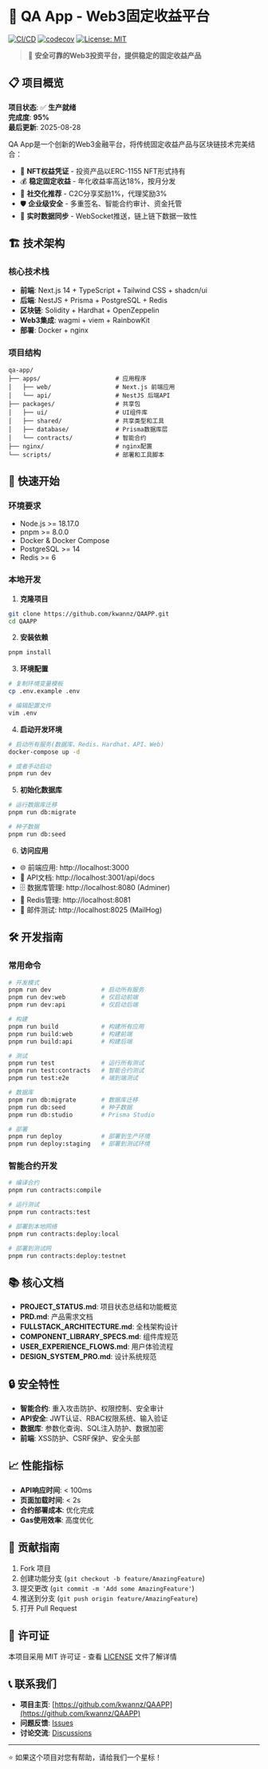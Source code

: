 # 🚀 QA App - Web3固定收益平台

[![CI/CD](https://github.com/qa-app/qa-app/actions/workflows/ci-cd.yml/badge.svg)](https://github.com/qa-app/qa-app/actions/workflows/ci-cd.yml)
[![codecov](https://codecov.io/gh/qa-app/qa-app/branch/main/graph/badge.svg)](https://codecov.io/gh/qa-app/qa-app)
[![License: MIT](https://img.shields.io/badge/License-MIT-yellow.svg)](https://opensource.org/licenses/MIT)

> 🌟 **安全可靠的Web3投资平台，提供稳定的固定收益产品**

## 📋 项目概览

**项目状态**: ✅ **生产就绪**  
**完成度**: **95%**  
**最后更新**: 2025-08-28  

QA App是一个创新的Web3金融平台，将传统固定收益产品与区块链技术完美结合：

- 💎 **NFT权益凭证** - 投资产品以ERC-1155 NFT形式持有
- 💰 **稳定固定收益** - 年化收益率高达18%，按月分发
- 🤝 **社交化推荐** - C2C分享奖励1%，代理奖励3%
- 🛡️ **企业级安全** - 多重签名、智能合约审计、资金托管
- 🔄 **实时数据同步** - WebSocket推送，链上链下数据一致性

## 🏗️ 技术架构

### 核心技术栈
- **前端**: Next.js 14 + TypeScript + Tailwind CSS + shadcn/ui
- **后端**: NestJS + Prisma + PostgreSQL + Redis
- **区块链**: Solidity + Hardhat + OpenZeppelin
- **Web3集成**: wagmi + viem + RainbowKit
- **部署**: Docker + nginx

### 项目结构
```
qa-app/
├── apps/                     # 应用程序
│   ├── web/                  # Next.js 前端应用
│   └── api/                  # NestJS 后端API
├── packages/                 # 共享包
│   ├── ui/                   # UI组件库
│   ├── shared/               # 共享类型和工具
│   ├── database/             # Prisma数据库层
│   └── contracts/            # 智能合约
├── nginx/                    # nginx配置
└── scripts/                  # 部署和工具脚本
```

## 🚀 快速开始

### 环境要求
- Node.js >= 18.17.0
- pnpm >= 8.0.0
- Docker & Docker Compose
- PostgreSQL >= 14
- Redis >= 6

### 本地开发

1. **克隆项目**
```bash
git clone https://github.com/kwannz/QAAPP.git
cd QAAPP
```

2. **安装依赖**
```bash
pnpm install
```

3. **环境配置**
```bash
# 复制环境变量模板
cp .env.example .env

# 编辑配置文件
vim .env
```

4. **启动开发环境**
```bash
# 启动所有服务(数据库、Redis、Hardhat、API、Web)
docker-compose up -d

# 或者手动启动
pnpm run dev
```

5. **初始化数据库**
```bash
# 运行数据库迁移
pnpm run db:migrate

# 种子数据
pnpm run db:seed
```

6. **访问应用**
- 🌐 前端应用: http://localhost:3000
- 🔌 API文档: http://localhost:3001/api/docs  
- 🗄️ 数据库管理: http://localhost:8080 (Adminer)
- 🔴 Redis管理: http://localhost:8081
- 📧 邮件测试: http://localhost:8025 (MailHog)

## 🛠️ 开发指南

### 常用命令
```bash
# 开发模式
pnpm run dev              # 启动所有服务
pnpm run dev:web          # 仅启动前端
pnpm run dev:api          # 仅启动后端

# 构建
pnpm run build            # 构建所有应用
pnpm run build:web        # 构建前端
pnpm run build:api        # 构建后端

# 测试
pnpm run test             # 运行所有测试
pnpm run test:contracts   # 智能合约测试
pnpm run test:e2e         # 端到端测试

# 数据库
pnpm run db:migrate       # 数据库迁移
pnpm run db:seed          # 种子数据
pnpm run db:studio        # Prisma Studio

# 部署
pnpm run deploy           # 部署到生产环境
pnpm run deploy:staging   # 部署到测试环境
```

### 智能合约开发
```bash
# 编译合约
pnpm run contracts:compile

# 运行测试
pnpm run contracts:test

# 部署到本地网络
pnpm run contracts:deploy:local

# 部署到测试网
pnpm run contracts:deploy:testnet
```

## 📚 核心文档

- **PROJECT_STATUS.md**: 项目状态总结和功能概览
- **PRD.md**: 产品需求文档
- **FULLSTACK_ARCHITECTURE.md**: 全栈架构设计
- **COMPONENT_LIBRARY_SPECS.md**: 组件库规范
- **USER_EXPERIENCE_FLOWS.md**: 用户体验流程
- **DESIGN_SYSTEM_PRO.md**: 设计系统规范

## 🔒 安全特性

- **智能合约**: 重入攻击防护、权限控制、安全审计
- **API安全**: JWT认证、RBAC权限系统、输入验证
- **数据库**: 参数化查询、SQL注入防护、数据加密
- **前端**: XSS防护、CSRF保护、安全头部

## 📈 性能指标

- **API响应时间**: < 100ms
- **页面加载时间**: < 2s
- **合约部署成本**: 优化完成
- **Gas使用效率**: 高度优化

## 🤝 贡献指南

1. Fork 项目
2. 创建功能分支 (`git checkout -b feature/AmazingFeature`)
3. 提交更改 (`git commit -m 'Add some AmazingFeature'`)
4. 推送到分支 (`git push origin feature/AmazingFeature`)
5. 打开 Pull Request

## 📄 许可证

本项目采用 MIT 许可证 - 查看 [LICENSE](LICENSE) 文件了解详情

## 📞 联系我们

- **项目主页**: [https://github.com/kwannz/QAAPP](https://github.com/kwannz/QAAPP)
- **问题反馈**: [Issues](https://github.com/kwannz/QAAPP/issues)
- **讨论交流**: [Discussions](https://github.com/kwannz/QAAPP/discussions)

---

⭐ 如果这个项目对您有帮助，请给我们一个星标！
